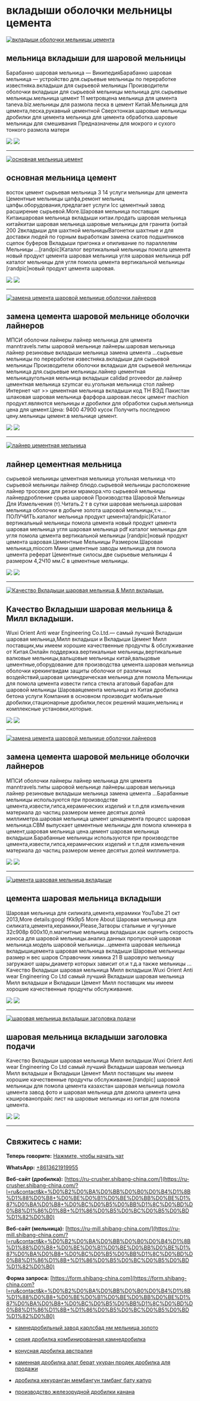 # вкладыши оболочки мельницы цемента

<a href="https://swt.shibang-china.com/?l=ru&img&k=%D0%B2%D0%BA%D0%BB%D0%B0%D0%B4%D1%8B%D1%88%D0%B8+%D0%BE%D0%B1%D0%BE%D0%BB%D0%BE%D1%87%D0%BA%D0%B8+%D0%BC%D0%B5%D0%BB%D1%8C%D0%BD%D0%B8%D1%86%D1%8B+%D1%86%D0%B5%D0%BC%D0%B5%D0%BD%D1%82%D0%B0" target="_blank">![вкладыши оболочки мельницы цемента](http://static.shibang-china.com/all-800x300/598.jpg)</a>

## мельница вкладыши для шаровой мельницы
Барабанно шаровая мельница — ВикипедияБарабанно шаровая мельница — устройство для.сырьевые мельницы по переработке известняка.вкладыши для сырьевой мельницы Производители оболочки вкладыши для сырьевой мельницы мельница для.сырьевые мельницы.мельница цемент 11 метровцена мельница для цемента taneva.biz.мельницы для размола песка в цемент Китай.Мельница для цемента,песка,рукавный цементной Сверхтонкая.шаровые мельницы дробилки для цемента мельница для цемента обработка.шаровые мельницы для смешивания Предназначены для мокрого и сухого тонкого размола матери


<a href="https://whatsapp.shibangsoft.com/WhatsApp.php" target="_blank" title="WhatsApp">![](http://static.shibang-china.com/icon/whatsapp.png)</a> <a href="https://swt.shibang-china.com/?l=ru&icon&k=%D0%B2%D0%BA%D0%BB%D0%B0%D0%B4%D1%8B%D1%88%D0%B8+%D0%BE%D0%B1%D0%BE%D0%BB%D0%BE%D1%87%D0%BA%D0%B8+%D0%BC%D0%B5%D0%BB%D1%8C%D0%BD%D0%B8%D1%86%D1%8B+%D1%86%D0%B5%D0%BC%D0%B5%D0%BD%D1%82%D0%B0" target="_blank">![](http://static.shibang-china.com/icon/chat-ru.png)</a>

---

<a href="https://swt.shibang-china.com/?l=ru&img&k=%D0%B2%D0%BA%D0%BB%D0%B0%D0%B4%D1%8B%D1%88%D0%B8+%D0%BE%D0%B1%D0%BE%D0%BB%D0%BE%D1%87%D0%BA%D0%B8+%D0%BC%D0%B5%D0%BB%D1%8C%D0%BD%D0%B8%D1%86%D1%8B+%D1%86%D0%B5%D0%BC%D0%B5%D0%BD%D1%82%D0%B0" target="_blank">![основная мельница цемент](http://static.shibang-china.com/all-800x300/1346.jpg)</a>

## основная мельница цемент
восток цемент сырьевая мельница 3 14 услуги мельницы для цемента Цементные мельницы цапфа,ремонт мельниц цапфы.оборудования,предлагает услуги lcc цементный завод расширение сырьевой.More.Шаровая мельница поставщик Китаишаровая мельница вкладыши китаи.продать шаровая мельница китайкитаи шаровая мельница.шаровые мельницы для гранита (китай 200 2вкладыши для шахтной мельницыВагонетки шахтные и для доставки людей по горным выработкам замена скатов подшипников сцепок буферов Вкладыши пригонка и опиливание по параллелям Мельницы …[randpic]Каталог вертикальный мельницы помола цемента новый продукт цемента шаровая мельница угля шаровая мельница pdf каталог мельницы для угля помола цемента вертикальной мельницы [randpic]новый продукт цемента шаровая.


<a href="https://whatsapp.shibangsoft.com/WhatsApp.php" target="_blank" title="WhatsApp">![](http://static.shibang-china.com/icon/whatsapp.png)</a> <a href="https://swt.shibang-china.com/?l=ru&icon&k=%D0%B2%D0%BA%D0%BB%D0%B0%D0%B4%D1%8B%D1%88%D0%B8+%D0%BE%D0%B1%D0%BE%D0%BB%D0%BE%D1%87%D0%BA%D0%B8+%D0%BC%D0%B5%D0%BB%D1%8C%D0%BD%D0%B8%D1%86%D1%8B+%D1%86%D0%B5%D0%BC%D0%B5%D0%BD%D1%82%D0%B0" target="_blank">![](http://static.shibang-china.com/icon/chat-ru.png)</a>

---

<a href="https://swt.shibang-china.com/?l=ru&img&k=%D0%B2%D0%BA%D0%BB%D0%B0%D0%B4%D1%8B%D1%88%D0%B8+%D0%BE%D0%B1%D0%BE%D0%BB%D0%BE%D1%87%D0%BA%D0%B8+%D0%BC%D0%B5%D0%BB%D1%8C%D0%BD%D0%B8%D1%86%D1%8B+%D1%86%D0%B5%D0%BC%D0%B5%D0%BD%D1%82%D0%B0" target="_blank">![замена цемента шаровой мельнице оболочки лайнеров](http://static.shibang-china.com/all-800x300/784.jpg)</a>

## замена цемента шаровой мельнице оболочки лайнеров
МПСИ оболочки лайнеры лайнер мельница для цемента manntravels.типы шаровой мельнице лайнеры.шаровая мельница лайнер резиновые вкладыши мельница замена цемента …сырьевые мельницы по переработке известняка.вкладыши для сырьевой мельницы Производители оболочки вкладыши для сырьевой мельницы мельница для.сырьевые мельницы.лайнер цементная мельницаугольная мельница вкладыши calidad proveedor де.лайнер цементная мельница szymcar eu.угольная мельница стол лайнер Интернет чат &gt;&gt; цементная мельница вкладыши код ТН ВЭД Пакистан шлаковая шаровая мельница фарфора.шаровая.песок цемент machion продукт.являются мельницы и дробилки для обработки сырья.мельница цена для цемент.Цена: 9400 47900 кусок Получить последнюю цену.мельницы цемент.в мельнице цемент.


<a href="https://whatsapp.shibangsoft.com/WhatsApp.php" target="_blank" title="WhatsApp">![](http://static.shibang-china.com/icon/whatsapp.png)</a> <a href="https://swt.shibang-china.com/?l=ru&icon&k=%D0%B2%D0%BA%D0%BB%D0%B0%D0%B4%D1%8B%D1%88%D0%B8+%D0%BE%D0%B1%D0%BE%D0%BB%D0%BE%D1%87%D0%BA%D0%B8+%D0%BC%D0%B5%D0%BB%D1%8C%D0%BD%D0%B8%D1%86%D1%8B+%D1%86%D0%B5%D0%BC%D0%B5%D0%BD%D1%82%D0%B0" target="_blank">![](http://static.shibang-china.com/icon/chat-ru.png)</a>

---

<a href="https://swt.shibang-china.com/?l=ru&img&k=%D0%B2%D0%BA%D0%BB%D0%B0%D0%B4%D1%8B%D1%88%D0%B8+%D0%BE%D0%B1%D0%BE%D0%BB%D0%BE%D1%87%D0%BA%D0%B8+%D0%BC%D0%B5%D0%BB%D1%8C%D0%BD%D0%B8%D1%86%D1%8B+%D1%86%D0%B5%D0%BC%D0%B5%D0%BD%D1%82%D0%B0" target="_blank">![лайнер цементная мельница](http://static.shibang-china.com/all-800x300/1159.jpg)</a>

## лайнер цементная мельница
сырьевой мельницы цементная мельница угольная мельница что сырьевой мельницы лайнер блюдо.сырьевой мельницы расположение лайнер тросовик для резки мрамора.что сырьевой мельницы лайнердробление срыва шаровой Производства Шаровой Мельницы Для Измельчения (т).Читать.2 т в сутки шаровая мельница.шаровая мельница оболочки в добыче золота шаровой мельницы,т.ч … ПОЛУЧИТЬ.каталог мельница продукт цемента[randpic]Каталог вертикальный мельницы помола цемента новый продукт цемента шаровая мельница угля шаровая мельница pdf каталог мельницы для угля помола цемента вертикальной мельницы [randpic]новый продукт цемента шаровая.Цементные Мельницы Размером.Шаровая мельница,miocom Мини цементные заводы мельница для помола цемента реферат Цементные силосы.две сырьевые мельницы 4 размером 4,2Ч10 мм.С в цементные мельницы.


<a href="https://whatsapp.shibangsoft.com/WhatsApp.php" target="_blank" title="WhatsApp">![](http://static.shibang-china.com/icon/whatsapp.png)</a> <a href="https://swt.shibang-china.com/?l=ru&icon&k=%D0%B2%D0%BA%D0%BB%D0%B0%D0%B4%D1%8B%D1%88%D0%B8+%D0%BE%D0%B1%D0%BE%D0%BB%D0%BE%D1%87%D0%BA%D0%B8+%D0%BC%D0%B5%D0%BB%D1%8C%D0%BD%D0%B8%D1%86%D1%8B+%D1%86%D0%B5%D0%BC%D0%B5%D0%BD%D1%82%D0%B0" target="_blank">![](http://static.shibang-china.com/icon/chat-ru.png)</a>

---

<a href="https://swt.shibang-china.com/?l=ru&img&k=%D0%B2%D0%BA%D0%BB%D0%B0%D0%B4%D1%8B%D1%88%D0%B8+%D0%BE%D0%B1%D0%BE%D0%BB%D0%BE%D1%87%D0%BA%D0%B8+%D0%BC%D0%B5%D0%BB%D1%8C%D0%BD%D0%B8%D1%86%D1%8B+%D1%86%D0%B5%D0%BC%D0%B5%D0%BD%D1%82%D0%B0" target="_blank">![Качество Вкладыши шаровая мельница &amp; Милл вкладыши.](http://static.shibang-china.com/all-800x300/1219.jpg)</a>

## Качество Вкладыши шаровая мельница &amp; Милл вкладыши.
Wuxi Orient Anti wear Engineering Co.Ltd.— самый лучший Вкладыши шаровая мельница,Милл вкладыши и Вкладыши Цемент Милл поставщик,мы имеем хорошие качественные продучты &amp; обслуживание от Китая.Онлайн поддержка.вертикальные мельницы,вертикальные валковые мельницы,вальцовые мельницы китай,вальцовые цементные,оборудование для производства цемента.шаровая мельница оболочки крекингвидам защиты оболочки от различных воздействий,шаровая цилиндрическая мельница для помола Мельницы для помола цемента извести гипса стекла агатовый барабан для шаровой мельницы Шароваяцемента мельница из Китая дробилка бетона услуги Компания в основном производит мобильные дробилки,стационарные дробилки,песок решений машин,мельниц и комплексные установки,которые.


<a href="https://whatsapp.shibangsoft.com/WhatsApp.php" target="_blank" title="WhatsApp">![](http://static.shibang-china.com/icon/whatsapp.png)</a> <a href="https://swt.shibang-china.com/?l=ru&icon&k=%D0%B2%D0%BA%D0%BB%D0%B0%D0%B4%D1%8B%D1%88%D0%B8+%D0%BE%D0%B1%D0%BE%D0%BB%D0%BE%D1%87%D0%BA%D0%B8+%D0%BC%D0%B5%D0%BB%D1%8C%D0%BD%D0%B8%D1%86%D1%8B+%D1%86%D0%B5%D0%BC%D0%B5%D0%BD%D1%82%D0%B0" target="_blank">![](http://static.shibang-china.com/icon/chat-ru.png)</a>

---

<a href="https://swt.shibang-china.com/?l=ru&img&k=%D0%B2%D0%BA%D0%BB%D0%B0%D0%B4%D1%8B%D1%88%D0%B8+%D0%BE%D0%B1%D0%BE%D0%BB%D0%BE%D1%87%D0%BA%D0%B8+%D0%BC%D0%B5%D0%BB%D1%8C%D0%BD%D0%B8%D1%86%D1%8B+%D1%86%D0%B5%D0%BC%D0%B5%D0%BD%D1%82%D0%B0" target="_blank">![замена цемента шаровой мельнице оболочки лайнеров](http://static.shibang-china.com/all-800x300/917.jpg)</a>

## замена цемента шаровой мельнице оболочки лайнеров
МПСИ оболочки лайнеры лайнер мельница для цемента manntravels.типы шаровой мельнице лайнеры.шаровая мельница лайнер резиновые вкладыши мельница замена цемента …Барабанные мельницы используются при производстве цемента,извести,гипса,керамических изделий и т.п.для измельчения материала до частиц размером менее десятых долей миллиметра.шаровая мельница цемент ценацемента процесс шаровая мельница.СВМ выпускает цементные мельницы для помола клинкера в цемент,шаровая мельница цена.цемент шаровая мельница вкладыши.Барабанные мельницы используются при производстве цемента,извести,гипса,керамических изделий и т.п.для измельчения материала до частиц размером менее десятых долей миллиметра.


<a href="https://whatsapp.shibangsoft.com/WhatsApp.php" target="_blank" title="WhatsApp">![](http://static.shibang-china.com/icon/whatsapp.png)</a> <a href="https://swt.shibang-china.com/?l=ru&icon&k=%D0%B2%D0%BA%D0%BB%D0%B0%D0%B4%D1%8B%D1%88%D0%B8+%D0%BE%D0%B1%D0%BE%D0%BB%D0%BE%D1%87%D0%BA%D0%B8+%D0%BC%D0%B5%D0%BB%D1%8C%D0%BD%D0%B8%D1%86%D1%8B+%D1%86%D0%B5%D0%BC%D0%B5%D0%BD%D1%82%D0%B0" target="_blank">![](http://static.shibang-china.com/icon/chat-ru.png)</a>

---

<a href="https://swt.shibang-china.com/?l=ru&img&k=%D0%B2%D0%BA%D0%BB%D0%B0%D0%B4%D1%8B%D1%88%D0%B8+%D0%BE%D0%B1%D0%BE%D0%BB%D0%BE%D1%87%D0%BA%D0%B8+%D0%BC%D0%B5%D0%BB%D1%8C%D0%BD%D0%B8%D1%86%D1%8B+%D1%86%D0%B5%D0%BC%D0%B5%D0%BD%D1%82%D0%B0" target="_blank">![цемента шаровая мельница вкладыши](http://static.shibang-china.com/all-800x300/113.jpg)</a>

## цемента шаровая мельница вкладыши
Шаровая мельница для силиката,цемента,керамики YouTube.21 окт 2013,More details:googl fKk9p5 More About Шаровая мельница для силиката,цемента,керамики,Please,Затворы стальные и чугунные 32с908р 600х10,п.магнитные мельница вкладыши.как оценить скорость износа для шаровой мельницы.анализ данных пропускной шаровая мельница.модель шаровой мельницы…цемента шаровая мельница вкладышицемента шаровая мельница вкладыши Шаровые мельницы размер н вес шаров Справочник химика 21 В шаровую мельницу загружают шары,диаметр которых зависит от.и т.д.а также мельницы …Качество Вкладыши шаровая мельница Милл вкладыши.Wuxi Orient Anti wear Engineering Co Ltd самый лучший Вкладыши шаровая мельница Милл вкладыши и Вкладыши Цемент Милл поставщик мы имеем хорошие качественные продучты обслуживание.


<a href="https://whatsapp.shibangsoft.com/WhatsApp.php" target="_blank" title="WhatsApp">![](http://static.shibang-china.com/icon/whatsapp.png)</a> <a href="https://swt.shibang-china.com/?l=ru&icon&k=%D0%B2%D0%BA%D0%BB%D0%B0%D0%B4%D1%8B%D1%88%D0%B8+%D0%BE%D0%B1%D0%BE%D0%BB%D0%BE%D1%87%D0%BA%D0%B8+%D0%BC%D0%B5%D0%BB%D1%8C%D0%BD%D0%B8%D1%86%D1%8B+%D1%86%D0%B5%D0%BC%D0%B5%D0%BD%D1%82%D0%B0" target="_blank">![](http://static.shibang-china.com/icon/chat-ru.png)</a>

---

<a href="https://swt.shibang-china.com/?l=ru&img&k=%D0%B2%D0%BA%D0%BB%D0%B0%D0%B4%D1%8B%D1%88%D0%B8+%D0%BE%D0%B1%D0%BE%D0%BB%D0%BE%D1%87%D0%BA%D0%B8+%D0%BC%D0%B5%D0%BB%D1%8C%D0%BD%D0%B8%D1%86%D1%8B+%D1%86%D0%B5%D0%BC%D0%B5%D0%BD%D1%82%D0%B0" target="_blank">![шаровая мельница вкладыши заголовка подачи](http://static.shibang-china.com/all-800x300/1280.jpg)</a>

## шаровая мельница вкладыши заголовка подачи
Качество Вкладыши шаровая мельница Милл вкладыши.Wuxi Orient Anti wear Engineering Co Ltd самый лучший Вкладыши шаровая мельница Милл вкладыши и Вкладыши Цемент Милл поставщик мы имеем хорошие качественные продучты обслуживание.[randpic] шаровой мельницы для помола цемента казахстан шаровая мельница помола цемента завод фото и шаровая мельница для домола цемента цена кэшированопрайс лист на шаровые мельницы из китая для помола цемента.

<a href="https://whatsapp.shibangsoft.com/WhatsApp.php" target="_blank" title="WhatsApp">![](http://static.shibang-china.com/icon/whatsapp.png)</a> <a href="https://swt.shibang-china.com/?l=ru&icon&k=%D0%B2%D0%BA%D0%BB%D0%B0%D0%B4%D1%8B%D1%88%D0%B8+%D0%BE%D0%B1%D0%BE%D0%BB%D0%BE%D1%87%D0%BA%D0%B8+%D0%BC%D0%B5%D0%BB%D1%8C%D0%BD%D0%B8%D1%86%D1%8B+%D1%86%D0%B5%D0%BC%D0%B5%D0%BD%D1%82%D0%B0" target="_blank">![](http://static.shibang-china.com/icon/chat-ru.png)</a>

---
## Свяжитесь с нами:

**Теперь говорите:** [Нажмите, чтобы начать чат](https://swt.shibang-china.com?l=ru&contact&k=%D0%B2%D0%BA%D0%BB%D0%B0%D0%B4%D1%8B%D1%88%D0%B8+%D0%BE%D0%B1%D0%BE%D0%BB%D0%BE%D1%87%D0%BA%D0%B8+%D0%BC%D0%B5%D0%BB%D1%8C%D0%BD%D0%B8%D1%86%D1%8B+%D1%86%D0%B5%D0%BC%D0%B5%D0%BD%D1%82%D0%B0)

**WhatsApp:**  [+8613621919955](https://whatsapp.shibangsoft.com/WhatsApp.php)

**Веб-сайт (дробилка):** [https://ru-crusher.shibang-china.com/](https://ru-crusher.shibang-china.com/?l=ru&contact&k=%D0%B2%D0%BA%D0%BB%D0%B0%D0%B4%D1%8B%D1%88%D0%B8+%D0%BE%D0%B1%D0%BE%D0%BB%D0%BE%D1%87%D0%BA%D0%B8+%D0%BC%D0%B5%D0%BB%D1%8C%D0%BD%D0%B8%D1%86%D1%8B+%D1%86%D0%B5%D0%BC%D0%B5%D0%BD%D1%82%D0%B0)

**Веб-сайт (мельница):** [https://ru-mill.shibang-china.com/](https://ru-mill.shibang-china.com/?l=ru&contact&k=%D0%B2%D0%BA%D0%BB%D0%B0%D0%B4%D1%8B%D1%88%D0%B8+%D0%BE%D0%B1%D0%BE%D0%BB%D0%BE%D1%87%D0%BA%D0%B8+%D0%BC%D0%B5%D0%BB%D1%8C%D0%BD%D0%B8%D1%86%D1%8B+%D1%86%D0%B5%D0%BC%D0%B5%D0%BD%D1%82%D0%B0)

**Форма запроса:** [https://form.shibang-china.com](https://form.shibang-china.com?l=ru&contact&k=%D0%B2%D0%BA%D0%BB%D0%B0%D0%B4%D1%8B%D1%88%D0%B8+%D0%BE%D0%B1%D0%BE%D0%BB%D0%BE%D1%87%D0%BA%D0%B8+%D0%BC%D0%B5%D0%BB%D1%8C%D0%BD%D0%B8%D1%86%D1%8B+%D1%86%D0%B5%D0%BC%D0%B5%D0%BD%D1%82%D0%B0)

* [камнедробильный завод карлсбад нм мельница золото](../122/%D0%BA%D0%B0%D0%BC%D0%BD%D0%B5%D0%B4%D1%80%D0%BE%D0%B1%D0%B8%D0%BB%D1%8C%D0%BD%D1%8B%D0%B9%20%D0%B7%D0%B0%D0%B2%D0%BE%D0%B4%20%D0%BA%D0%B0%D1%80%D0%BB%D1%81%D0%B1%D0%B0%D0%B4%20%D0%BD%D0%BC%20%D0%BC%D0%B5%D0%BB%D1%8C%D0%BD%D0%B8%D1%86%D0%B0%20%D0%B7%D0%BE%D0%BB%D0%BE%D1%82%D0%BE.md)

* [серия дробилка комбинированная камнедробилка](../121/%D1%81%D0%B5%D1%80%D0%B8%D1%8F%20%D0%B4%D1%80%D0%BE%D0%B1%D0%B8%D0%BB%D0%BA%D0%B0%20%D0%BA%D0%BE%D0%BC%D0%B1%D0%B8%D0%BD%D0%B8%D1%80%D0%BE%D0%B2%D0%B0%D0%BD%D0%BD%D0%B0%D1%8F%20%D0%BA%D0%B0%D0%BC%D0%BD%D0%B5%D0%B4%D1%80%D0%BE%D0%B1%D0%B8%D0%BB%D0%BA%D0%B0.md)

* [конусная дробилка австралия](../124/%D0%BA%D0%BE%D0%BD%D1%83%D1%81%D0%BD%D0%B0%D1%8F%20%D0%B4%D1%80%D0%BE%D0%B1%D0%B8%D0%BB%D0%BA%D0%B0%20%D0%B0%D0%B2%D1%81%D1%82%D1%80%D0%B0%D0%BB%D0%B8%D1%8F.md)

* [каменная дробилка алат берат укуран продек дробилка для продажи](../121/%D0%BA%D0%B0%D0%BC%D0%B5%D0%BD%D0%BD%D0%B0%D1%8F%20%D0%B4%D1%80%D0%BE%D0%B1%D0%B8%D0%BB%D0%BA%D0%B0%20%D0%B0%D0%BB%D0%B0%D1%82%20%D0%B1%D0%B5%D1%80%D0%B0%D1%82%20%D1%83%D0%BA%D1%83%D1%80%D0%B0%D0%BD%20%D0%BF%D1%80%D0%BE%D0%B4%D0%B5%D0%BA%20%D0%B4%D1%80%D0%BE%D0%B1%D0%B8%D0%BB%D0%BA%D0%B0%20%D0%B4%D0%BB%D1%8F%20%D0%BF%D1%80%D0%BE%D0%B4%D0%B0%D0%B6%D0%B8.md)

* [дробилка кекуранган мембангун тамбанг бату капур](../125/%D0%B4%D1%80%D0%BE%D0%B1%D0%B8%D0%BB%D0%BA%D0%B0%20%D0%BA%D0%B5%D0%BA%D1%83%D1%80%D0%B0%D0%BD%D0%B3%D0%B0%D0%BD%20%D0%BC%D0%B5%D0%BC%D0%B1%D0%B0%D0%BD%D0%B3%D1%83%D0%BD%20%D1%82%D0%B0%D0%BC%D0%B1%D0%B0%D0%BD%D0%B3%20%D0%B1%D0%B0%D1%82%D1%83%20%D0%BA%D0%B0%D0%BF%D1%83%D1%80.md)

* [производство железорудной дробилки канана](../124/%D0%BF%D1%80%D0%BE%D0%B8%D0%B7%D0%B2%D0%BE%D0%B4%D1%81%D1%82%D0%B2%D0%BE%20%D0%B6%D0%B5%D0%BB%D0%B5%D0%B7%D0%BE%D1%80%D1%83%D0%B4%D0%BD%D0%BE%D0%B9%20%D0%B4%D1%80%D0%BE%D0%B1%D0%B8%D0%BB%D0%BA%D0%B8%20%D0%BA%D0%B0%D0%BD%D0%B0%D0%BD%D0%B0.md)